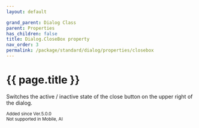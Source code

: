 ```yaml
---
layout: default

grand_parent: Dialog Class
parent: Properties
has_children: false
title: Dialog.CloseBox property
nav_order: 3
permalink: /package/standard/dialog/properties/closebox
---
```

# {{ page.title }}


Switches the active / inactive state of the close button on the upper right of the dialog.

 <small>Added since Ver.5.0.0 <br> Not supported in Mobile, AI</small>